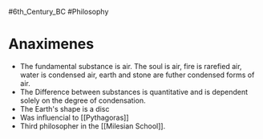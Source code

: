 #6th_Century_BC 
#Philosophy 
# Anaximenes

* The fundamental substance is air. The soul is air, fire is rarefied air, water is condensed air, earth and stone are futher condensed forms of air.
* The Difference between substances is quantitative and is dependent solely on the degree of condensation.
* The Earth's shape is a disc
* Was influencial to [[Pythagoras]]
* Third philosopher in the [[Milesian School]]. 